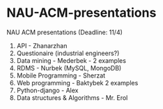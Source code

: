 NAU-ACM-presentations
=====================

NAU ACM presentations (Deadline: 11/4)

1. API - Zhanarzhan
2. Questionaire (industrial engineers?)
3. Data mining - Mederbek - 2 examples
4. RDMS - Nurbek (MySQL, MongoDB)
5. Mobile Programming - Sherzat
6. Web programming - Baktybek 2 examples
7. Python-django - Alex
8. Data structures & Algorithms - Mr. Erol

